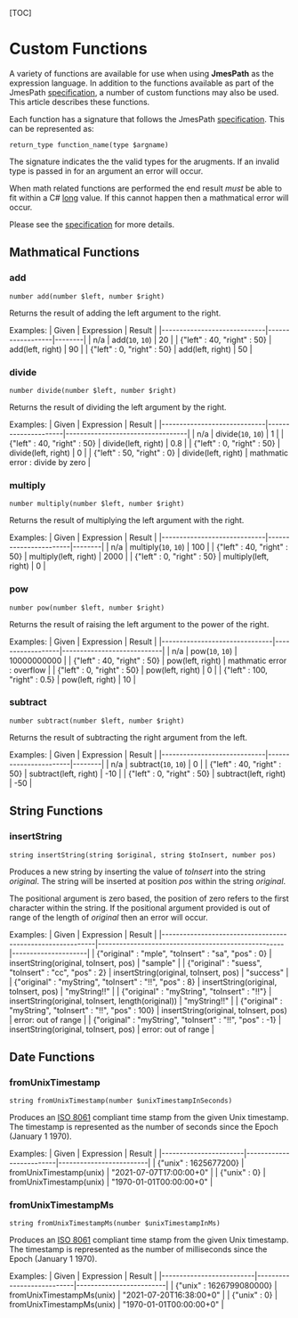 [TOC]

# Custom Functions

A variety of functions are available for use when using **JmesPath** as the expression language. In addition to the functions available as part of the JmesPath [specification](https://jmespath.org/specification.html#built-in-functions), a number of custom functions may also be used. This article describes these functions. 

Each function has a signature that follows the JmesPath [specification](https://jmespath.org/specification.html#built-in-functions). This can be represented as:

```
return_type function_name(type $argname)
```

The signature indicates the the valid types for the arugments. If an invalid type is passed in for an argument an error will occur.

When math related functions are performed the end result _must_ be able to fit within a C# [long](https://docs.microsoft.com/en-us/dotnet/csharp/language-reference/builtin-types/integral-numeric-types#characteristics-of-the-integral-types) value. If this cannot happen then a mathmatical error will occur.

Please see the [specification](https://jmespath.org/specification.html#built-in-functions) for more details.

## Mathmatical Functions

### add

```
number add(number $left, number $right)
```

Returns the result of adding the left argument to the right.

Examples:
| Given                       | Expression       | Result |
|-----------------------------|------------------|--------|
| n/a                         | add(`10`, `10`)  | 20     |
| {"left" : 40, "right" : 50} | add(left, right) | 90     |
| {"left" : 0, "right" : 50}  | add(left, right) | 50     |

### divide

```
number divide(number $left, number $right)
```

Returns the result of dividing the left argument by the right.

Examples:
| Given                       | Expression          | Result                           |
|-----------------------------|---------------------|----------------------------------|
| n/a                         | divide(`10`, `10`)  | 1                                |
| {"left" : 40, "right" : 50} | divide(left, right) | 0.8                              |
| {"left" : 0, "right" : 50}  | divide(left, right) | 0                                |
| {"left" : 50, "right" : 0}  | divide(left, right) | mathmatic error : divide by zero |

### multiply

```
number multiply(number $left, number $right)
```

Returns the result of multiplying the left argument with the right.

Examples:
| Given                       | Expression            | Result |
|-----------------------------|-----------------------|--------|
| n/a                         | multiply(`10`, `10`)  | 100    |
| {"left" : 40, "right" : 50} | multiply(left, right) | 2000   |
| {"left" : 0, "right" : 50}  | multiply(left, right) | 0      |


### pow

```
number pow(number $left, number $right)
```

Returns the result of raising the left argument to the power of the right.

Examples:
| Given                         | Expression       | Result                     |
|-------------------------------|------------------|----------------------------|
| n/a                           | pow(`10`, `10`)  | 10000000000                |
| {"left" : 40, "right" : 50}   | pow(left, right) | mathmatic error : overflow |
| {"left" : 0, "right" : 50}    | pow(left, right) | 0                          |
| {"left" : 100, "right" : 0.5} | pow(left, right) | 10                         |

### subtract

```
number subtract(number $left, number $right)
```

Returns the result of subtracting the right argument from the left.

Examples:
| Given                       | Expression            | Result |
|-----------------------------|-----------------------|--------|
| n/a                         | subtract(`10`, `10`)  | 0      |
| {"left" : 40, "right" : 50} | subtract(left, right) | -10    |
| {"left" : 0, "right" : 50}  | subtract(left, right) | -50    |

## String Functions

### insertString

```
string insertString(string $original, string $toInsert, number pos)
```

Produces a new string by inserting the value of _toInsert_ into the string _original_. The string will be inserted at position _pos_ within the string _original_. 

The positional argument is zero based, the position of zero refers to the first character within the string. If the positional argument provided is out of range of the length of _original_ then an error will occur.

Examples:
| Given                                                     | Expression                                         | Result              |
|-----------------------------------------------------------|----------------------------------------------------|---------------------|
| {"original" : "mple", "toInsert" : "sa", "pos" : 0}       | insertString(original, toInsert, pos)              | "sample"            |
| {"original" : "suess", "toInsert" : "cc", "pos" : 2}      | insertString(original, toInsert, pos)              | "success"           |
| {"original" : "myString", "toInsert" : "!!", "pos" : 8}   | insertString(original, toInsert, pos)              | "myString!!"        |
| {"original" : "myString", "toInsert" : "!!"}              | insertString(original, toInsert, length(original)) | "myString!!"        |
| {"original" : "myString", "toInsert" : "!!", "pos" : 100} | insertString(original, toInsert, pos)              | error: out of range |
| {"original" : "myString", "toInsert" : "!!", "pos" : -1}  | insertString(original, toInsert, pos)              | error: out of range |

## Date Functions

### fromUnixTimestamp

```
string fromUnixTimestamp(number $unixTimestampInSeconds)
```

Produces an [ISO 8061](https://en.wikipedia.org/wiki/ISO_8601) compliant time stamp from the given Unix timestamp. The timestamp is represented as the number of seconds since the Epoch (January 1 1970).

Examples:
| Given                 | Expression              | Result                  |
|-----------------------|-------------------------|-------------------------|
| {"unix" : 1625677200} | fromUnixTimestamp(unix) | "2021-07-07T17:00:00+0" |
| {"unix" : 0}          | fromUnixTimestamp(unix) | "1970-01-01T00:00:00+0" |

### fromUnixTimestampMs

```
string fromUnixTimestampMs(number $unixTimestampInMs)
```

Produces an [ISO 8061](https://en.wikipedia.org/wiki/ISO_8601) compliant time stamp from the given Unix timestamp. The timestamp is represented as the number of milliseconds since the Epoch (January 1 1970).

Examples:
| Given                    | Expression                | Result                  |
|--------------------------|---------------------------|-------------------------|
| {"unix" : 1626799080000} | fromUnixTimestampMs(unix) | "2021-07-20T16:38:00+0" |
| {"unix" : 0}             | fromUnixTimestampMs(unix) | "1970-01-01T00:00:00+0" |
